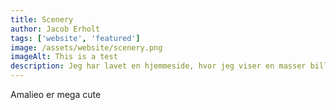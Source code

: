 ```yaml
---
title: Scenery
author: Jacob Erholt
tags: ['website', 'featured']
image: /assets/website/scenery.png
imageAlt: This is a test
description: Jeg har lavet en hjemmeside, hvor jeg viser en masser billeder jeg har taget på gåture, der er brugt HTML, CSS og JS.
---
```


Amalieo er mega cute